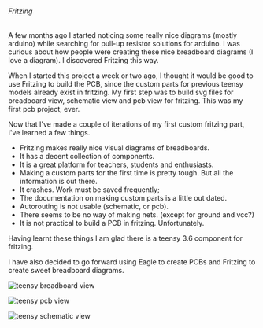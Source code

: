 ###### Fritzing
A few months ago I started noticing some really nice diagrams (mostly arduino) while searching for pull-up resistor solutions for arduino. I was curious about how people were creating these nice breadboard diagrams (I love a diagram). I discovered Fritzing this way. 

When I started this project a week or two ago, I thought it would be good to use Fritzing to build the PCB, since the custom parts for previous teensy models already exist in fritzing. My first step was to build svg files for breadboard view, schematic view and pcb view for fritzing. This was my first pcb project, ever. 

Now that I've made a couple of iterations of my first custom fritzing part, I've learned a few things. 
  * Fritzing makes really nice visual diagrams of breadboards.
  * It has a decent collection of components.
  * It is a great platform for teachers, students and enthusiasts. 
  * Making a custom parts for the first time is pretty tough. But all the information is out there.  
  * It crashes. Work must be saved frequently;    
  * The documentation on making custom parts is a little out dated.
  * Autorouting is not usable (schematic, or pcb).
  * There seems to be no way of making nets. (except for ground and vcc?)
  * It is not practical to build a PCB in fritzing. Unfortunately. 
  
Having learnt these things I am glad there is a teensy 3.6 component for fritzing.

I have also decided to go forward using Eagle to create PCBs and Fritzing to create sweet breadboard diagrams. 

![teensy breadboard view](https://github.com/newdigate/teensy-3.6/blob/master/fritzing/png/teensy3-6_default_fritzing_breadboard.png?raw=true "teensy 3.6 pcb for fritzing")

![teensy pcb view](https://github.com/newdigate/teensy-3.6/blob/master/fritzing/png/teensy3-6_default_fritzing_pcb.png?raw=true "teensy 3.6 pcb for fritzing")

![teensy schematic view](https://github.com/newdigate/teensy-3.6/blob/master/fritzing/png/teensy3-6_default_fritzing_schematic.png?raw=true "teensy 3.6 pcb for fritzing")
